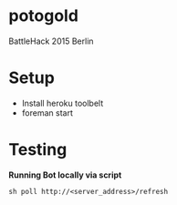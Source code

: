 # potogold

BattleHack 2015 Berlin


# Setup

* Install heroku toolbelt
* foreman start

# Testing

**Running Bot locally via script**

```
sh poll http://<server_address>/refresh
```
